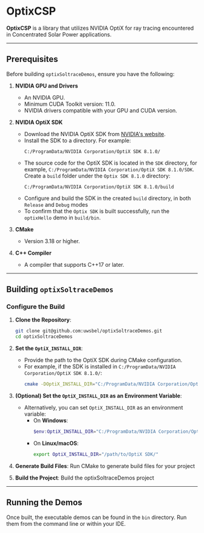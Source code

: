 
# OptixCSP
**OptixCSP** is a library that utilizes NVIDIA OptiX for ray tracing encountered in Concentrated Solar Power applications.

---

## Prerequisites

Before building `optixSoltraceDemos`, ensure you have the following:

1. **NVIDIA GPU and Drivers**
   - An NVIDIA GPU.
   - Minimum CUDA Toolkit version: 11.0.
   - NVIDIA drivers compatible with your GPU and CUDA version.

2. **NVIDIA OptiX SDK**
   - Download the NVIDIA OptiX SDK from [NVIDIA's website](https://developer.nvidia.com/designworks/optix/download).
   - Install the SDK to a directory. For example:
     ```
     C:/ProgramData/NVIDIA Corporation/OptiX SDK 8.1.0/
     ```
   - The source code for the OptiX SDK is located in the `SDK` directory, for example, `C:/ProgramData/NVIDIA Corporation/OptiX SDK 8.1.0/SDK`. Create a `build` folder under the `Optix SDK 8.1.0` directory:
     ```
     C:/ProgramData/NVIDIA Corporation/OptiX SDK 8.1.0/build
     ```
   - Configure and build the SDK in the created `build` directory, in both `Release` and `Debug` modes
   - To confirm that the `Optix SDK` is built successfully, run the `optixHello` demo in `build/bin`.

3. **CMake**
   - Version 3.18 or higher.

4. **C++ Compiler**
   - A compiler that supports C++17 or later.

---

## Building `optixSoltraceDemos`

### Configure the Build

1. **Clone the Repository**:
   ```bash
   git clone git@github.com:uwsbel/optixSoltraceDemos.git
   cd optixSoltraceDemos
   ```

2. **Set the `OptiX_INSTALL_DIR`**:
   - Provide the path to the OptiX SDK during CMake configuration.
   - For example, if the SDK is installed in `C:/ProgramData/NVIDIA Corporation/OptiX SDK 8.1.0/`:
     ```bash
     cmake -DOptiX_INSTALL_DIR="C:/ProgramData/NVIDIA Corporation/OptiX SDK 8.1.0/" .
     ```

3. **(Optional) Set the `OptiX_INSTALL_DIR` as an Environment Variable**:
   - Alternatively, you can set `OptiX_INSTALL_DIR` as an environment variable:
     - On **Windows**:
       ```powershell
       $env:OptiX_INSTALL_DIR="C:/ProgramData/NVIDIA Corporation/OptiX SDK 8.1.0/"
       ```
     - On **Linux/macOS**:
       ```bash
       export OptiX_INSTALL_DIR="/path/to/OptiX SDK/"
       ```

4. **Generate Build Files**:  Run CMake to generate build files for your project

5. **Build the Project**:  Build the optixSoltraceDemos project
   
---

## Running the Demos

Once built, the executable demos can be found in the `bin` directory. Run them from the command line or within your IDE.
